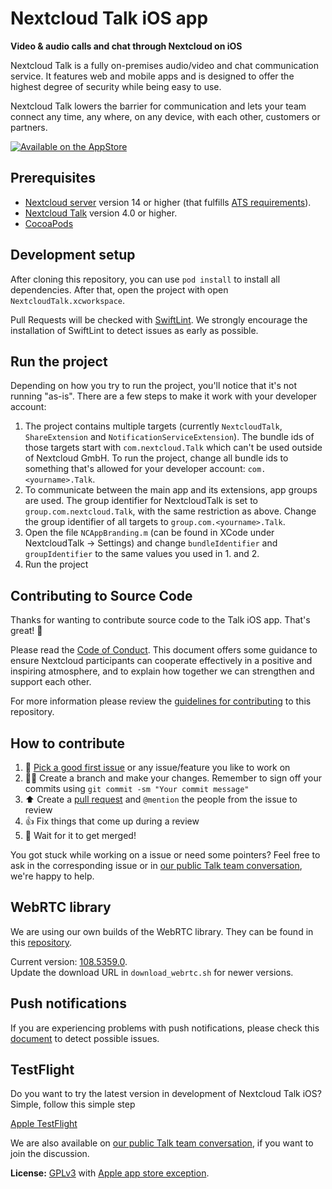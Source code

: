 # Nextcloud Talk iOS app

**Video & audio calls and chat through Nextcloud on iOS**

Nextcloud Talk is a fully on-premises audio/video and chat communication service. It features web and mobile apps and is designed to offer the highest degree of security while being easy to use.

Nextcloud Talk lowers the barrier for communication and lets your team connect any time, any where, on any device, with each other, customers or partners.

[![Available on the AppStore](https://github.com/nextcloud/talk-ios/blob/master/docs/App%20Store/Download_on_the_App_Store_Badge.svg)](https://itunes.apple.com/app/id1296825574)

## Prerequisites

- [Nextcloud server](https://github.com/nextcloud/server) version 14 or higher (that fulfills [ATS requirements](https://developer.apple.com/library/archive/documentation/General/Reference/InfoPlistKeyReference/Articles/CocoaKeys.html#//apple_ref/doc/uid/TP40009251-SW57)).
- [Nextcloud Talk](https://github.com/nextcloud/spreed) version 4.0 or higher.
- [CocoaPods](https://cocoapods.org/)

## Development setup
After cloning this repository, you can use `pod install` to install all dependencies. After that, open the project with open `NextcloudTalk.xcworkspace`.

Pull Requests will be checked with [SwiftLint](https://github.com/realm/SwiftLint). We strongly encourage the installation of SwiftLint to detect issues as early as possible.

## Run the project

Depending on how you try to run the project, you'll notice that it's not running "as-is". There are a few steps to make it work with your developer account:

1. The project contains multiple targets (currently `NextcloudTalk`, `ShareExtension` and `NotificationServiceExtension`). The bundle ids of those targets start with `com.nextcloud.Talk` which can't be used outside of Nextcloud GmbH. To run the project, change all bundle ids to something that's allowed for your developer account: `com.<yourname>.Talk`.
2. To communicate between the main app and its extensions, app groups are used. The group identifier for NextcloudTalk is set to `group.com.nextcloud.Talk`, with the same restriction as above. Change the group identifier of all targets to `group.com.<yourname>.Talk`.
3. Open the file `NCAppBranding.m` (can be found in XCode under NextcloudTalk -> Settings) and change `bundleIdentifier` and `groupIdentifier` to the same values you used in 1. and 2.
4. Run the project

## Contributing to Source Code

Thanks for wanting to contribute source code to the Talk iOS app. That's great! 🎉

Please read the [Code of Conduct](https://nextcloud.com/community/code-of-conduct/). This document offers some guidance to ensure Nextcloud participants can cooperate effectively in a positive and inspiring atmosphere, and to explain how together we can strengthen and support each other.

For more information please review the [guidelines for contributing](https://github.com/nextcloud/server/blob/master/.github/CONTRIBUTING.md) to this repository.

## How to contribute

1. 🐛 [Pick a good first issue](https://github.com/nextcloud/talk-ios/labels/good%20first%20issue) or any issue/feature you like to work on
2. 👩‍🔧 Create a branch and make your changes. Remember to sign off your commits using `git commit -sm "Your commit message"`
3. ⬆ Create a [pull request](https://opensource.guide/how-to-contribute/#opening-a-pull-request) and `@mention` the people from the issue to review
4. 👍 Fix things that come up during a review
5. 🎉 Wait for it to get merged!

You got stuck while working on a issue or need some pointers? Feel free to ask in the corresponding issue or in [our public Talk team conversation](https://cloud.nextcloud.com/call/c7fz9qpr), we're happy to help.

## WebRTC library

We are using our own builds of the WebRTC library. They can be found in this [repository](https://github.com/nextcloud-releases/talk-clients-webrtc).

Current version: [108.5359.0](https://github.com/nextcloud-releases/talk-clients-webrtc/releases/tag/108.5359.0).
\
Update the download URL in `download_webrtc.sh` for newer versions.

## Push notifications

If you are experiencing problems with push notifications, please check this [document](https://github.com/nextcloud/talk-ios/blob/master/docs/notifications.md) to detect possible issues.

## TestFlight

Do you want to try the latest version in development of Nextcloud Talk iOS? Simple, follow this simple step

[Apple TestFlight](https://testflight.apple.com/join/cxzyr1eO)

We are also available on [our public Talk team conversation](https://cloud.nextcloud.com/call/c7fz9qpr), if you want to join the discussion.

**License:** [GPLv3](https://github.com/nextcloud/spreed-ios/blob/master/LICENSE) with [Apple app store exception](https://github.com/nextcloud/spreed-ios/blob/master/COPYING.iOS).

